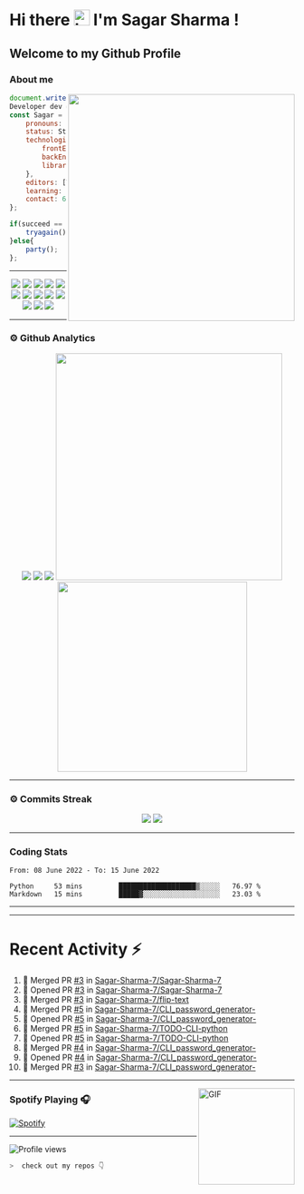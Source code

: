 # Hi there <img src="https://user-images.githubusercontent.com/1303154/88677602-1635ba80-d120-11ea-84d8-d263ba5fc3c0.gif" width="28px" alt="hi"> I'm Sagar Sharma !
## Welcome to my Github Profile 

### About me 

<img align='right' src="https://media.giphy.com/media/l0HlTy9x8FZo0XO1i/giphy.gif" width="400">

```js
document.write("Hello World");
Developer dev = new Developer(Sagar Sharma);
const Sagar = {
    pronouns: "he" | "his",
    status: Student,
    technologies: {
        frontEnd: [HTML, CSS, SASS, Javascript],
        backEnd: [Node.js, Express.js, Mongoose.js, MongoDB],
        libraries: [Bootstrap, JQuery]
    },
    editors: [VS Code, Sublime Text 3, PyCharm],
    learning: [Python],
    contact: 6969sagarsharma@gmail.com
};

if(succeed == false){
    tryagain();
}else{
    party();
};
```
---
<p align="center">
<img src="https://img.shields.io/badge/HTML5-E34F26?style=for-the-badge&logo=html5&logoColor=white" />
<img src="https://img.shields.io/badge/CSS3-1572B6?style=for-the-badge&logo=css3&logoColor=white" />
<img src="https://img.shields.io/badge/Javascript-323330?style=for-the-badge&logo=javascript&logoColor=F7DF1E" />
<img src="https://img.shields.io/badge/Node.js-43853D?style=for-the-badge&logo=node.js&logoColor=white" />
<img src="https://img.shields.io/badge/Express.js-404D59?style=for-the-badge" />
<img src="https://img.shields.io/badge/jQuery-0769AD?style=for-the-badge&logo=jquery&logoColor=white" />
<img src="https://img.shields.io/badge/Bootstrap-563D7C?style=for-the-badge&logo=bootstrap&logoColor=white">
<img src="https://img.shields.io/badge/MongoDB-4EA94B?style=for-the-badge&logo=mongodb&logoColor=white">
<img src="https://img.shields.io/badge/Python-FFD43B?style=for-the-badge&logo=python&logoColor=darkgreen">
<img src="https://img.shields.io/badge/Git-F05032?style=for-the-badge&logo=git&logoColor=white">
<img src="https://img.shields.io/badge/Sass-CC6699?style=for-the-badge&logo=sass&logoColor=white">
<img src="https://img.shields.io/badge/npm-CB3837?style=for-the-badge&logo=npm&logoColor=white">
<img src="https://img.shields.io/badge/Markdown-000000?style=for-the-badge&logo=markdown&logoColor=white">
</p>

---

### ⚙ Github Analytics

<p align="center">
<img src="https://github-profile-summary-cards.vercel.app/api/cards/repos-per-language?username=sagar-sharma-7&theme=nord_dark">
<img src="https://github-profile-summary-cards.vercel.app/api/cards/most-commit-language?username=sagar-sharma-7&theme=nord_dark" >
<img src="https://github-profile-trophy.vercel.app/?username=sagar-sharma-7&theme=darkhub">
<img src="https://github-readme-stats.vercel.app/api?username=sagar-sharma-7&theme=blue-green" width="400">
<img src="https://github-readme-stats.vercel.app/api/top-langs/?username=sagar-sharma-7&theme=chartreuse-dark&layout=compact" width="335">
</p>

---
### ⚙ Commits Streak 

<p align="center">
<img src="https://github-readme-streak-stats.herokuapp.com/?user=sagar-sharma-7&theme=radical">
<img src="https://activity-graph.herokuapp.com/graph?username=Sagar-Sharma-7&bg_color=000000&color=4fff67&line=4fff67&point=ffffff&area=true&hide_border=true">
</p>


___

### Coding Stats
<!--START_SECTION:waka-->

```text
From: 08 June 2022 - To: 15 June 2022

Python     53 mins         ███████████████████▒░░░░░   76.97 %
Markdown   15 mins         █████▓░░░░░░░░░░░░░░░░░░░   23.03 %
```

<!--END_SECTION:waka-->
____
____

# Recent Activity :zap:
<!--START_SECTION:activity-->
1. 🎉 Merged PR [#3](https://github.com/Sagar-Sharma-7/Sagar-Sharma-7/pull/3) in [Sagar-Sharma-7/Sagar-Sharma-7](https://github.com/Sagar-Sharma-7/Sagar-Sharma-7)
2. 💪 Opened PR [#3](https://github.com/Sagar-Sharma-7/Sagar-Sharma-7/pull/3) in [Sagar-Sharma-7/Sagar-Sharma-7](https://github.com/Sagar-Sharma-7/Sagar-Sharma-7)
3. 🎉 Merged PR [#3](https://github.com/Sagar-Sharma-7/flip-text/pull/3) in [Sagar-Sharma-7/flip-text](https://github.com/Sagar-Sharma-7/flip-text)
4. 🎉 Merged PR [#5](https://github.com/Sagar-Sharma-7/CLI_password_generator-/pull/5) in [Sagar-Sharma-7/CLI_password_generator-](https://github.com/Sagar-Sharma-7/CLI_password_generator-)
5. 💪 Opened PR [#5](https://github.com/Sagar-Sharma-7/CLI_password_generator-/pull/5) in [Sagar-Sharma-7/CLI_password_generator-](https://github.com/Sagar-Sharma-7/CLI_password_generator-)
6. 🎉 Merged PR [#5](https://github.com/Sagar-Sharma-7/TODO-CLI-python/pull/5) in [Sagar-Sharma-7/TODO-CLI-python](https://github.com/Sagar-Sharma-7/TODO-CLI-python)
7. 💪 Opened PR [#5](https://github.com/Sagar-Sharma-7/TODO-CLI-python/pull/5) in [Sagar-Sharma-7/TODO-CLI-python](https://github.com/Sagar-Sharma-7/TODO-CLI-python)
8. 🎉 Merged PR [#4](https://github.com/Sagar-Sharma-7/CLI_password_generator-/pull/4) in [Sagar-Sharma-7/CLI_password_generator-](https://github.com/Sagar-Sharma-7/CLI_password_generator-)
9. 💪 Opened PR [#4](https://github.com/Sagar-Sharma-7/CLI_password_generator-/pull/4) in [Sagar-Sharma-7/CLI_password_generator-](https://github.com/Sagar-Sharma-7/CLI_password_generator-)
10. 🎉 Merged PR [#3](https://github.com/Sagar-Sharma-7/CLI_password_generator-/pull/3) in [Sagar-Sharma-7/CLI_password_generator-](https://github.com/Sagar-Sharma-7/CLI_password_generator-)
<!--END_SECTION:activity-->

___

<img align="right" alt="GIF" height="170px" src="https://media.giphy.com/media/J5B1Y8QZnzXXbLQIBu/giphy.gif" />

### Spotify Playing 🎧
[![Spotify](https://novatorem-kyzbk7wxl-bardiesel.vercel.app/api/spotify)](https://open.spotify.com/user/31xncutsjftde6tov3a45cja7t3q?si=2eb0165bdaa14cd2)


----

![Profile views](https://profile-counter.glitch.me/Sagar-Sharma-7/count.svg)


```zsh
>  check out my repos 👇
```
